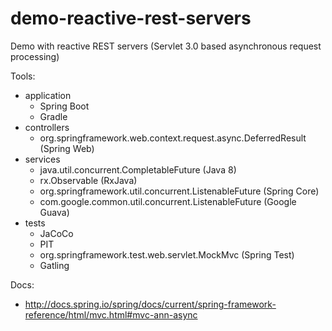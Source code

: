 # demo-reactive-rest-servers
Demo with reactive REST servers (Servlet 3.0 based asynchronous request processing)

Tools:
* application
  * Spring Boot
  * Gradle
* controllers
  * org.springframework.web.context.request.async.DeferredResult (Spring Web)
* services
  * java.util.concurrent.CompletableFuture (Java 8)
  * rx.Observable (RxJava)
  * org.springframework.util.concurrent.ListenableFuture (Spring Core)
  * com.google.common.util.concurrent.ListenableFuture (Google Guava)
* tests
  * JaCoCo
  * PIT
  * org.springframework.test.web.servlet.MockMvc (Spring Test)
  * Gatling

Docs:
* http://docs.spring.io/spring/docs/current/spring-framework-reference/html/mvc.html#mvc-ann-async
